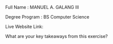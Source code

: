 Full Name : MANUEL A. GALANG III

Degree Program : BS Computer Science

Live Website Link: 

What are your key takeaways from this exercise?
